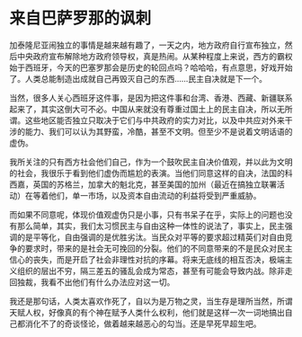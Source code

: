 # 来自巴萨罗那的讽刺

加泰隆尼亚闹独立的事情是越来越有趣了，一天之内，地方政府自行宣布独立，然后中央政府宣布解除地方政府领导权，真是热闹。从某种程度上来说，西方的霸权始于西班牙，今天的巴塞罗那会是历史的轮回点吗？哈哈哈，有点意思，好戏开始了。人类总能制造出成就自己再毁灭自己的东西……民主自决就是下一个。

当然，很多人关心西班牙这件事，是因为把这件事和台湾、香港、西藏、新疆联系起来了，其实这倒大可不必。中国从来就没有尊重过国土上的民主自决，所以无所谓。这些地区能否独立只取决于它们与中共政府的实力对比，以及中共应对外来干涉的能力、我们可以认为其野蛮，冷酷，甚至不文明。但至少不是说着文明话语的虚伪。

我所关注的只有西方社会他们自己，作为一个鼓吹民主自决价值观，并以此为文明的社会，我很乐于看到他们虚伪而尴尬的表演。当他们同意这样的自决，法国的科西嘉，英国的苏格兰，加拿大的魁北克，甚至美国的加州（最近在搞独立联署活动）在等着他们，单一市场，以及资本自由流动的利益将受到严重威胁。

而如果不同意呢，体现价值观虚伪只是小事，只有书呆子在乎，实际上的问题也没有那么简单，其实，我们太习惯民主与自由这种一体性的说法了，事实上，民主强调的是平等化，自由强调的是优胜劣汰。当民众对平等的要求超过精英们对自由竞争的要求时，带来的是社会无可挽回的分裂。他们的不同意带来的不是民众对民主信心的丧失，而是开启了社会非理性对抗的序幕。将来无底线的相互否决，极端主义组织的层出不穷，隔三差五的骚乱会成为常态，甚至有可能会导致内战。除非走回独裁，我看不出他们有什么办法应对这一切。

我还是那句话，人类太喜欢作死了，自以为是万物之灵，当生存是理所当然，所谓天赋人权，好像真的有个神在赋予人类什么权利，他们就是这样一次一词地搞出自己都消化不了的奇谈怪论，做着越来越恶心的勾当。还是早死早超生吧。
